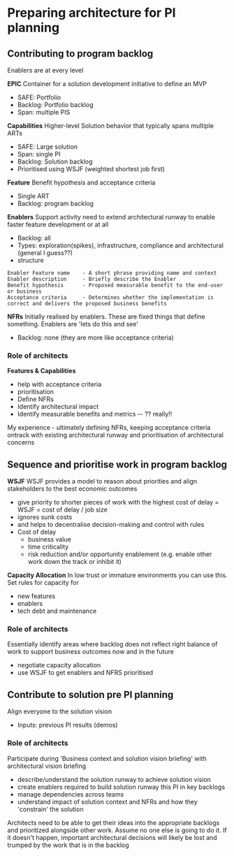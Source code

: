 # Preparing architecture for PI planning

## Contributing to program backlog
Enablers are at every level

**EPIC**
Container for a solution development initiative to define an MVP
* SAFE: Portfolio
* Backlog: Portfolio backlog
* Span: multiple PIS

**Capabilities**
Higher-level Solution behavior that typically spans multiple ARTs
* SAFE: Large solution
* Span: single PI
* Backlog: Solution backlog
* Prioritised using WSJF (weighted shortest job first)

**Feature**
Benefit hypothesis and acceptance criteria
* Single ART
* Backlog: program backlog

**Enablers**
Support activity need to extend architectural runway to enable faster feature development or at all
* Backlog: all
* Types: exploration(spikes), infrastructure, compliance and architectural (general I guess??)
* structure
```text
Enabler Feature name    - A short phrase providing name and context
Enabler description     - Briefly describe the Enabler
Benefit hypothesis      - Proposed measurable benefit to the end-user or business
Acceptance criteria     - Determines whether the implementation is correct and delivers the proposed business benefits
```

**NFRs**
Initially realised by enablers. These are fixed things that define something. Enablers are 'lets do this and see'
* Backlog: none (they are more like acceptance criteria)

### Role of architects

**Features & Capabilities**
* help with acceptance criteria
* prioritisation
* Define NFRs
* Identify architectural impact
* Identify measurable benefits and metrics -- ?? really!!

My experience - ultimately defining NFRs, keeping acceptance criteria ontrack with existing architectural runway and prioritisation of architectural concerns

## Sequence and prioritise work in program backlog
**WSJF**
WSJF provides a model to reason about priorities and align stakeholders to the best economic outcomes
* give priority to shorter pieces of work with the highest cost of delay = WSJF = cost of delay / job size
* ignores sunk costs 
* and helps to decentralise decision-making and control with rules
* Cost of delay 
  * business value
  * time criticality
  * risk reduction and/or opportunity enablement (e.g. enable other work down the track or inhibit it)

**Capacity Allocation**
In low trust or immature environments you can use this. Set rules for capacity for 
* new features
* enablers
* tech debt and maintenance

### Role of architects
Essentially identify areas where backlog does not reflect right balance of work to support business outcomes now and in the future
* negotiate capacity allocation
* use WSJF to get enablers and NFRS prioritised

## Contribute to solution pre PI planning
Align everyone to the solution vision
* Inputs: previous PI results (demos)

### Role of architects
Participate during 'Business context and solution vision briefing' with architectural vision briefing
* describe/understand the solution runway to achieve solution vision
* create enablers required to build solution runway this PI in key backlogs
* manage dependencies across teams
* understand impact of solution context and NFRs and how they 'constrain' the solution

Architects need to be able to get their ideas into the appropriate backlogs and prioritized alongside other work. 
Assume no one else is going to do it. If it doesn't happen, important architectural decisions will likely be lost and trumped
by the work that is in the backlog